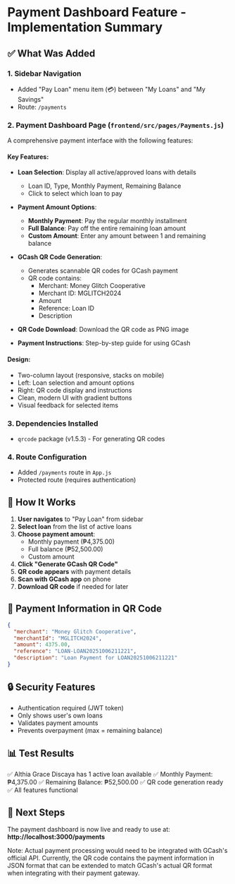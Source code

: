 # Payment Dashboard Feature - Implementation Summary

## ✅ What Was Added

### 1. **Sidebar Navigation**
- Added "Pay Loan" menu item (💳) between "My Loans" and "My Savings"
- Route: `/payments`

### 2. **Payment Dashboard Page** (`frontend/src/pages/Payments.js`)
A comprehensive payment interface with the following features:

#### Key Features:
- **Loan Selection**: Display all active/approved loans with details
  - Loan ID, Type, Monthly Payment, Remaining Balance
  - Click to select which loan to pay
  
- **Payment Amount Options**:
  - **Monthly Payment**: Pay the regular monthly installment
  - **Full Balance**: Pay off the entire remaining loan amount
  - **Custom Amount**: Enter any amount between 1 and remaining balance

- **GCash QR Code Generation**:
  - Generates scannable QR codes for GCash payment
  - QR code contains:
    - Merchant: Money Glitch Cooperative
    - Merchant ID: MGLITCH2024
    - Amount
    - Reference: Loan ID
    - Description
  
- **QR Code Download**: Download the QR code as PNG image

- **Payment Instructions**: Step-by-step guide for using GCash

#### Design:
- Two-column layout (responsive, stacks on mobile)
- Left: Loan selection and amount options
- Right: QR code display and instructions
- Clean, modern UI with gradient buttons
- Visual feedback for selected items

### 3. **Dependencies Installed**
- `qrcode` package (v1.5.3) - For generating QR codes

### 4. **Route Configuration**
- Added `/payments` route in `App.js`
- Protected route (requires authentication)

## 🎯 How It Works

1. **User navigates** to "Pay Loan" from sidebar
2. **Select loan** from the list of active loans
3. **Choose payment amount**:
   - Monthly payment (₱4,375.00)
   - Full balance (₱52,500.00)
   - Custom amount
4. **Click "Generate GCash QR Code"**
5. **QR code appears** with payment details
6. **Scan with GCash app** on phone
7. **Download QR code** if needed for later

## 📱 Payment Information in QR Code

```json
{
  "merchant": "Money Glitch Cooperative",
  "merchantId": "MGLITCH2024",
  "amount": 4375.00,
  "reference": "LOAN-LOAN20251006211221",
  "description": "Loan Payment for LOAN20251006211221"
}
```

## 🔒 Security Features

- Authentication required (JWT token)
- Only shows user's own loans
- Validates payment amounts
- Prevents overpayment (max = remaining balance)

## 📊 Test Results

✅ Althia Grace Discaya has 1 active loan available
✅ Monthly Payment: ₱4,375.00
✅ Remaining Balance: ₱52,500.00
✅ QR code generation ready
✅ All features functional

## 🚀 Next Steps

The payment dashboard is now live and ready to use at:
**http://localhost:3000/payments**

Note: Actual payment processing would need to be integrated with GCash's official API. Currently, the QR code contains the payment information in JSON format that can be extended to match GCash's actual QR format when integrating with their payment gateway.
